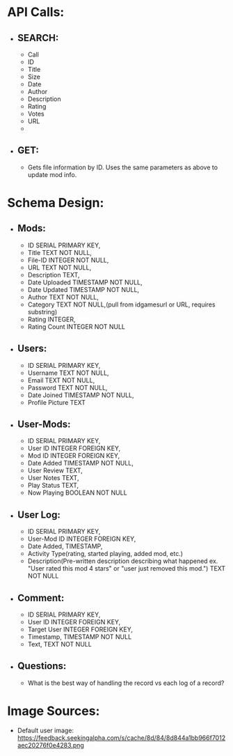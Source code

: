 # API Calls:
-  ## SEARCH:
    -   Call
    -   ID
    -   Title
    -   Size
    -   Date
    -   Author
    -   Description
    -   Rating
    -   Votes
    -   URL
    -   
-   ## GET:
    -   Gets file information by ID.  Uses the same parameters as above to update mod info.

# Schema Design:
-   ## Mods:
    -   ID SERIAL PRIMARY KEY,
    -   Title TEXT NOT NULL,
    -   File-ID INTEGER NOT NULL,
    -   URL TEXT NOT NULL,
    -   Description TEXT,
    -   Date Uploaded TIMESTAMP NOT NULL,
    -   Date Updated TIMESTAMP NOT NULL,
    -   Author TEXT NOT NULL,
    -   Category TEXT NOT NULL,(pull from idgamesurl or URL, requires   substring)
    -   Rating INTEGER,
    -   Rating Count INTEGER NOT NULL
-   ## Users:
    -   ID SERIAL PRIMARY KEY,
    -   Username TEXT NOT NULL,
    -   Email TEXT NOT NULL,
    -   Password TEXT NOT NULL,
    -   Date Joined TIMESTAMP NOT NULL,
    -   Profile Picture TEXT
-   ## User-Mods:
    -   ID SERIAL PRIMARY KEY,
    -   User ID INTEGER FOREIGN KEY,
    -   Mod ID INTEGER FOREIGN KEY,
    -   Date Added TIMESTAMP NOT NULL,
    -   User Review TEXT,
    -   User Notes TEXT,
    -   Play Status TEXT,
    -   Now Playing BOOLEAN NOT NULL
-   ## User Log:
    -   ID SERIAL PRIMARY KEY,
    -   User-Mod ID INTEGER FOREIGN KEY,
    -   Date Added, TIMESTAMP,
    -   Activity Type(rating, started playing, added mod, etc.)
    -   Description(Pre-written description describing what happened
                    ex. "User rated this mod 4 stars" or "user just removed this mod.") TEXT NOT NULL
-   ## Comment:
    -   ID SERIAL PRIMARY KEY,
    -   User ID INTEGER FOREIGN KEY,
    -   Target User INTEGER FOREIGN KEY,
    -   Timestamp, TIMESTAMP NOT NULL
    -   Text, TEXT NOT NULL
-   ## Questions:
    -   What is the best way of handling the record vs each log of a record?


# Image Sources:
-   Default user image: https://feedback.seekingalpha.com/s/cache/8d/84/8d844a1bb966f7012aec20276f0e4283.png